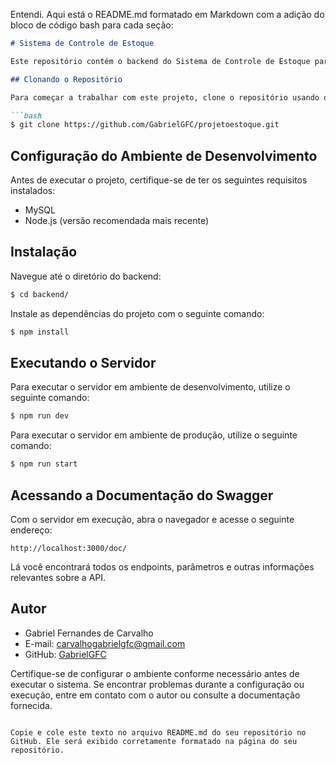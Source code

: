 Entendi. Aqui está o README.md formatado em Markdown com a adição do bloco de código bash para cada seção:

```markdown
# Sistema de Controle de Estoque

Este repositório contém o backend do Sistema de Controle de Estoque para uma aplicação de gerenciamento de inventário.

## Clonando o Repositório

Para começar a trabalhar com este projeto, clone o repositório usando o seguinte comando:

```bash
$ git clone https://github.com/GabrielGFC/projetoestoque.git
```

## Configuração do Ambiente de Desenvolvimento

Antes de executar o projeto, certifique-se de ter os seguintes requisitos instalados:

- MySQL
- Node.js (versão recomendada mais recente)

## Instalação

Navegue até o diretório do backend:

```bash
$ cd backend/
```

Instale as dependências do projeto com o seguinte comando:

```bash
$ npm install
```

## Executando o Servidor

Para executar o servidor em ambiente de desenvolvimento, utilize o seguinte comando:

```bash
$ npm run dev
```

Para executar o servidor em ambiente de produção, utilize o seguinte comando:

```bash
$ npm run start
```

## Acessando a Documentação do Swagger

Com o servidor em execução, abra o navegador e acesse o seguinte endereço:

```
http://localhost:3000/doc/
```

Lá você encontrará todos os endpoints, parâmetros e outras informações relevantes sobre a API.

## Autor

- Gabriel Fernandes de Carvalho
- E-mail: carvalhogabrielgfc@gmail.com
- GitHub: [GabrielGFC](https://github.com/GabrielGFC)

Certifique-se de configurar o ambiente conforme necessário antes de executar o sistema. Se encontrar problemas durante a configuração ou execução, entre em contato com o autor ou consulte a documentação fornecida.
```

Copie e cole este texto no arquivo README.md do seu repositório no GitHub. Ele será exibido corretamente formatado na página do seu repositório.
